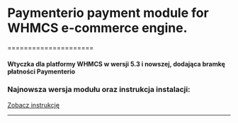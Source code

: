 # Paymenterio payment module for WHMCS e-commerce engine.
=====================


#### Wtyczka dla platformy WHMCS w wersji 5.3 i nowszej, dodająca bramkę płatności Paymenterio ####


### Najnowsza wersja modułu oraz instrukcja instalacji:
[Zobacz instrukcję](instrukcja.pdf)


---------------------------------------